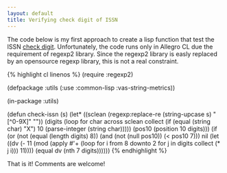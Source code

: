 ```yaml
---
layout: default
title: Verifying check digit of ISSN
---
```


The code below is my first approach to create a lisp function that
test the ISSN [check
digit](http://en.wikipedia.org/wiki/Check_digit). Unfortunately, the
code runs only in Allegro CL due the requirement of regexp2
library. Since the regexp2 library is easly replaced by an opensource
regexp library, this is not a real constraint.

{% highlight cl linenos %}
(require :regexp2)

(defpackage :utils 
  (:use :common-lisp :vas-string-metrics))

(in-package :utils)

(defun check-issn (s)
  (let* ((sclean (regexp:replace-re (string-upcase s) "[^0-9X]" ""))
	 (digits (loop for char across sclean
		       collect (if (equal (string char) "X") 10 (parse-integer (string char)))))
	 (pos10 (position 10 digits)))
    (if (or (not (equal (length digits) 8)) (and (not (null pos10)) (< pos10 7)))
	nil
	(let ((dv (- 11 (mod (apply #'+ 
				    (loop for i from 8 downto 2 
					  for j in digits 
					  collect (* j i))) 11))))
	  (equal dv (nth 7 digits))))))
{% endhighlight %}

That is it! Comments are welcome!

